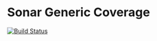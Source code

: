 Sonar Generic Coverage
======================

[![Build Status](https://api.travis-ci.org/SonarSource/sonar-generic-coverage.png)](https://travis-ci.org/SonarSource/sonar-generic-coverage)
